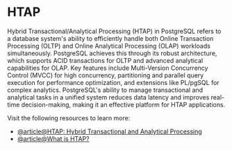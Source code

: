 # HTAP

Hybrid Transactional/Analytical Processing (HTAP) in PostgreSQL refers to a database system's ability to efficiently handle both Online Transaction Processing (OLTP) and Online Analytical Processing (OLAP) workloads simultaneously. PostgreSQL achieves this through its robust architecture, which supports ACID transactions for OLTP and advanced analytical capabilities for OLAP. Key features include Multi-Version Concurrency Control (MVCC) for high concurrency, partitioning and parallel query execution for performance optimization, and extensions like PL/pgSQL for complex analytics. PostgreSQL's ability to manage transactional and analytical tasks in a unified system reduces data latency and improves real-time decision-making, making it an effective platform for HTAP applications.

Visit the following resources to learn more:

- [@article@HTAP: Hybrid Transactional and Analytical Processing](https://www.snowflake.com/guides/htap-hybrid-transactional-and-analytical-processing/)
- [@article@What is HTAP?](https://planetscale.com/blog/what-is-htap)